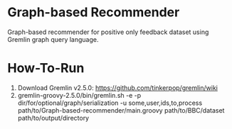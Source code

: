 Graph-based Recommender
=======================

Graph-based recommender for positive only feedback dataset using Gremlin graph query language.

How-To-Run
==========
1. Download Gremlin v2.5.0: https://github.com/tinkerpop/gremlin/wiki
2. gremlin-groovy-2.5.0/bin/gremlin.sh -e -p dir/for/optional/graph/serialization -u some,user,ids,to,process path/to/Graph-based-recommender/main.groovy path/to/BBC/dataset path/to/output/directory
